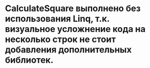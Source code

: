 # CalculateSquare выполнено без использования Linq, т.к. визуальное усложнение кода на несколько строк не стоит добавления дополнительных библиотек.
